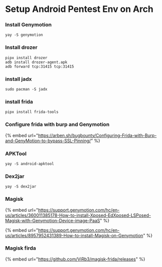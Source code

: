 # Setup Android Pentest Env on Arch

### Install Genymotion

```
yay -S genymotion 
```

### Install drozer&#x20;

```
pipx install drozer 
adb install drozer-agent.apk
adb forward tcp:31415 tcp:31415
```

### install jadx

```
sudo pacman -S jadx
```

### install frida

```
pipx install frida-tools
```

### Configure frida with burp and Genymotion

{% embed url="https://arben.sh/bugbounty/Configuring-Frida-with-Burp-and-GenyMotion-to-bypass-SSL-Pinning/" %}

### APKTool

```
yay -S android-apktool
```

### Dex2jar

```
yay -S dex2jar
```

### Magisk

{% embed url="https://support.genymotion.com/hc/en-us/articles/360011385178-How-to-install-Xposed-EdXposed-LSPosed-Magisk-with-Genymotion-Device-image-PaaS" %}

{% embed url="https://support.genymotion.com/hc/en-us/articles/8957952431389-How-to-install-Magisk-on-Genymotion" %}

### Magisk firda

{% embed url="https://github.com/ViRb3/magisk-frida/releases" %}
